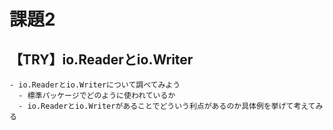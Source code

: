 # 課題2

## 【TRY】io.Readerとio.Writer

```
- io.Readerとio.Writerについて調べてみよう
  - 標準パッケージでどのように使われているか
  - io.Readerとio.Writerがあることでどういう利点があるのか具体例を挙げて考えてみる
```

